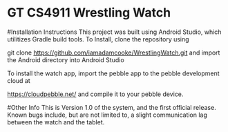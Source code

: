 # GT CS4911 Wrestling Watch

#Installation Instructions
This project was built using Android Studio, which utilitizes Gradle build tools. 
To Install, clone the repository using 

git clone https://github.com/iamadamcooke/WrestlingWatch.git
and import the Android directory into Android Studio

To install the watch app, import the pebble app to the pebble development cloud at

https://cloudpebble.net/ and compile it to your pebble device.

#Other Info
This is Version 1.0 of the system, and the first official release. Known bugs include, but are not limited to, a slight communication lag between the watch and the tablet.
